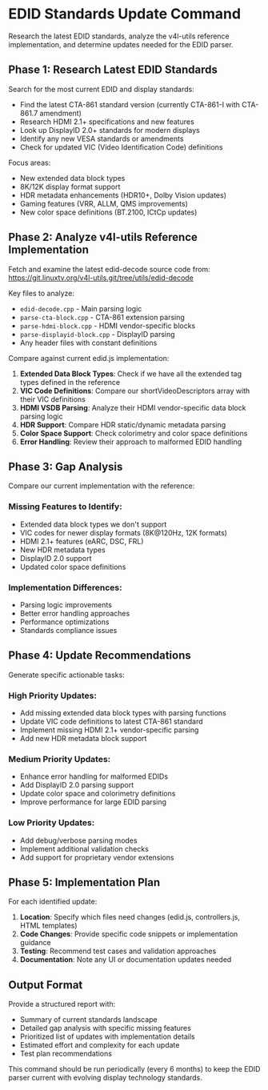 # EDID Standards Update Command

Research the latest EDID standards, analyze the v4l-utils reference implementation, and determine updates needed for the EDID parser.

## Phase 1: Research Latest EDID Standards

Search for the most current EDID and display standards:
- Find the latest CTA-861 standard version (currently CTA-861-I with CTA-861.7 amendment)
- Research HDMI 2.1+ specifications and new features
- Look up DisplayID 2.0+ standards for modern displays
- Identify any new VESA standards or amendments
- Check for updated VIC (Video Identification Code) definitions

Focus areas:
- New extended data block types
- 8K/12K display format support
- HDR metadata enhancements (HDR10+, Dolby Vision updates)
- Gaming features (VRR, ALLM, QMS improvements)
- New color space definitions (BT.2100, ICtCp updates)

## Phase 2: Analyze v4l-utils Reference Implementation

Fetch and examine the latest edid-decode source code from:
https://git.linuxtv.org/v4l-utils.git/tree/utils/edid-decode

Key files to analyze:
- `edid-decode.cpp` - Main parsing logic
- `parse-cta-block.cpp` - CTA-861 extension parsing
- `parse-hdmi-block.cpp` - HDMI vendor-specific blocks
- `parse-displayid-block.cpp` - DisplayID parsing
- Any header files with constant definitions

Compare against current edid.js implementation:
1. **Extended Data Block Types**: Check if we have all the extended tag types defined in the reference
2. **VIC Code Definitions**: Compare our shortVideoDescriptors array with their VIC definitions
3. **HDMI VSDB Parsing**: Analyze their HDMI vendor-specific data block parsing logic
4. **HDR Support**: Compare HDR static/dynamic metadata parsing
5. **Color Space Support**: Check colorimetry and color space definitions
6. **Error Handling**: Review their approach to malformed EDID handling

## Phase 3: Gap Analysis

Compare our current implementation with the reference:

### Missing Features to Identify:
- Extended data block types we don't support
- VIC codes for newer display formats (8K@120Hz, 12K formats)
- HDMI 2.1+ features (eARC, DSC, FRL)
- New HDR metadata types
- DisplayID 2.0 support
- Updated color space definitions

### Implementation Differences:
- Parsing logic improvements
- Better error handling approaches
- Performance optimizations
- Standards compliance issues

## Phase 4: Update Recommendations

Generate specific actionable tasks:

### High Priority Updates:
- Add missing extended data block types with parsing functions
- Update VIC code definitions to latest CTA-861 standard
- Implement missing HDMI 2.1+ vendor-specific parsing
- Add new HDR metadata block support

### Medium Priority Updates:
- Enhance error handling for malformed EDIDs
- Add DisplayID 2.0 parsing support
- Update color space and colorimetry definitions
- Improve performance for large EDID parsing

### Low Priority Updates:
- Add debug/verbose parsing modes
- Implement additional validation checks
- Add support for proprietary vendor extensions

## Phase 5: Implementation Plan

For each identified update:
1. **Location**: Specify which files need changes (edid.js, controllers.js, HTML templates)
2. **Code Changes**: Provide specific code snippets or implementation guidance
3. **Testing**: Recommend test cases and validation approaches
4. **Documentation**: Note any UI or documentation updates needed

## Output Format

Provide a structured report with:
- Summary of current standards landscape
- Detailed gap analysis with specific missing features
- Prioritized list of updates with implementation details
- Estimated effort and complexity for each update
- Test plan recommendations

This command should be run periodically (every 6 months) to keep the EDID parser current with evolving display technology standards.